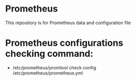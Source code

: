 # Prometheus
This repository is for Prometheus data and configuration file


# Prometheus configurations checking command:
- /etc/prometheus/promtool check config /etc/prometheus/prometheus.yml
